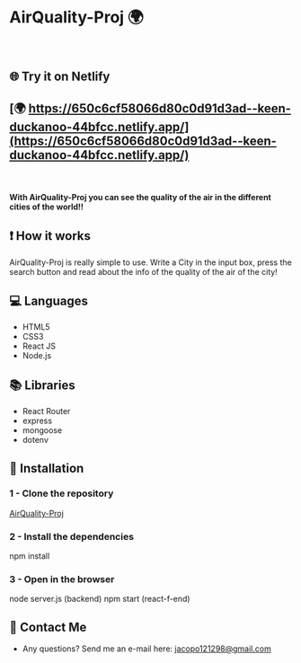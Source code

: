 # AirQuality-Proj 🌍

<br>

## 🌐 Try it on Netlify
## [🌍 https://650c6cf58066d80c0d91d3ad--keen-duckanoo-44bfcc.netlify.app/](https://650c6cf58066d80c0d91d3ad--keen-duckanoo-44bfcc.netlify.app/)

<br>

#### With AirQuality-Proj you can see the quality of the air in the different cities of the world!!

## ❗ How it works
AirQuality-Proj is really simple to use. Write a City in the input box, press the search button and read about the info of the quality of the air of the city!

## 💻 Languages
* HTML5
* CSS3
* React JS
* Node.js
## 📚 Libraries
* React Router
* express
* mongoose
* dotenv


## 🔽 Installation

### 1 - Clone the repository
[AirQuality-Proj](https://github.com/JacopoCasanova98/AirQuality-Proj.git)

### 2 - Install the dependencies
npm install

### 3 - Open in the browser
node server.js (backend)
npm start (react-f-end)

## 📧 Contact Me
* Any questions? Send me an e-mail here: jacopo121298@gmail.com
